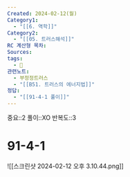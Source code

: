 ```yaml
---
Created: 2024-02-12(월)
Category1:
  - "[[6. 역학]]"
Category2:
  - "[[05. 트러스해석]]"
RC 계산형 목차: 
Sources: 
tags:
  - 🧮
관련노트:
  - 부정정트러스
  - "[[B51. 트러스의 에너지법]]"
정답:
  - "[[91-4-1 풀이]]"
---
```

중요::2
풀이::XO
반복도::3
#  91-4-1

![[스크린샷 2024-02-12 오후 3.10.44.png]]